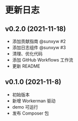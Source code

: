 # 更新日志

## v0.2.0 (2021-11-18)

- 添加贡献指南 @sunxyw #2
- 添加日志组件 @sunxyw #3
- 清理、优化代码
- 添加 GitHub Workflows 工作流
- 更新 README

## v0.1.0 (2021-11-8)

- 初始版本
- 新增 Workerman 驱动
- demo 可运行
- 发布 Composer 包
